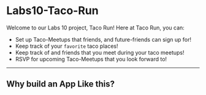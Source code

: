 # Labs10-Taco-Run
Welcome to our Labs 10 project, Taco Run! Here at Taco Run, you can:
  - Set up Taco-Meetups that friends, and future-friends can sign up for!
  - Keep track of your `favorite` taco places!
  - Keep track of and friends that you meet during your taco meetups!
  - RSVP for upcoming Taco-Meetups that you look forward to!
---
## Why build an App Like this?